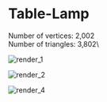 # Table-Lamp

Number of vertices: 2,002\
Number of triangles: 3,802\

![render_1](https://user-images.githubusercontent.com/37188295/120929599-efee8d00-c6e9-11eb-82e7-93d8d64608a4.png)

![render_2](https://user-images.githubusercontent.com/37188295/120929601-f1b85080-c6e9-11eb-95c6-0bdc2f89bf52.png)

![render_4](https://user-images.githubusercontent.com/37188295/120929602-f2e97d80-c6e9-11eb-8b47-9ead9a45c8ce.png)